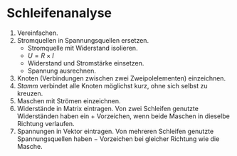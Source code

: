 # Schleifenanalyse

1. Vereinfachen.
2. Stromquellen in Spannungsquellen ersetzen.
	- Stromquelle mit Widerstand isolieren.
	- $U = R \times I$
	- Widerstand und Stromstärke einsetzen.
	- Spannung ausrechnen.
3. Knoten (Verbindungen zwischen zwei Zweipolelementen) einzeichnen.
4. *Stamm* verbindet alle Knoten möglichst kurz, ohne sich selbst zu kreuzen.
5. Maschen mit Strömen einzeichnen.
6. Widerstände in Matrix eintragen. Von zwei Schleifen genutzte Widerständen haben ein $+$ Vorzeichen, wenn beide Maschen in dieselbe Richtung verlaufen.
7. Spannungen in Vektor eintragen. Von mehreren Schleifen genutzte Spannungsquellen haben $-$ Vorzeichen bei gleicher Richtung wie die Masche.